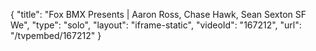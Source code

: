 {
    "title": "Fox BMX Presents | Aaron Ross, Chase Hawk, Sean Sexton SF We",
    "type": "solo",
    "layout": "iframe-static",
    "videoId": "167212",
    "url": "\/tvpembed\/167212"
}